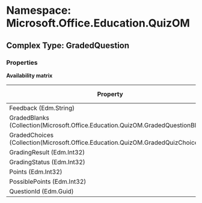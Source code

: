 # Namespace: Microsoft.Office.Education.QuizOM

## Complex Type: GradedQuestion

### Properties

**Availability matrix**

Property | SPO | SP 2019 | SP 2016 | SP 2013
----------|-----|---------|---------|--------
Feedback (Edm.String) | ✖ | ✖ | ✖ | ✔
GradedBlanks (Collection(Microsoft.Office.Education.QuizOM.GradedQuestionBlank)) | ✖ | ✖ | ✖ | ✔
GradedChoices (Collection(Microsoft.Office.Education.QuizOM.GradedQuizChoice)) | ✖ | ✖ | ✖ | ✔
GradingResult (Edm.Int32) | ✖ | ✖ | ✖ | ✔
GradingStatus (Edm.Int32) | ✖ | ✖ | ✖ | ✔
Points (Edm.Int32) | ✖ | ✖ | ✖ | ✔
PossiblePoints (Edm.Int32) | ✖ | ✖ | ✖ | ✔
QuestionId (Edm.Guid) | ✖ | ✖ | ✖ | ✔
